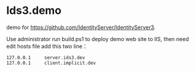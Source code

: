 # Ids3.demo
demo for https://github.com/IdentityServer/IdentityServer3.

Use administrator run build.ps1 to deploy demo web site to IIS, then need edit hosts file add this two line：
```
127.0.0.1     server.ids3.dev
127.0.0.1     client.implicit.dev
```

